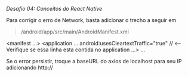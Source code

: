 *Desafio 04: Conceitos do React Native*

Para corrigir o erro de Network, basta adicionar o trecho a seguir em 
> /android/app/src/main/AndroidManifest.xml

<manifest ...>
    <uses-permission android:name="android.permission.INTERNET" />
    <application
        ...
        android:usesCleartextTraffic="true"  // <-- Verifique se essa linha esta contida no application
        ...>
        ...
    </application>
</manifest>

Se o error persistir, troque a baseURL do axios de localhost para seu IP adicionando http://